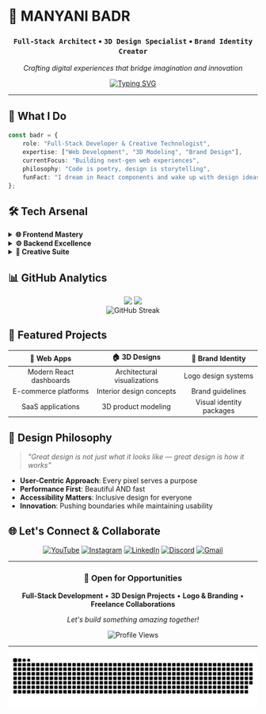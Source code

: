 # 🚀 MANYANI BADR

<div align="center">
  
### `Full-Stack Architect` • `3D Design Specialist` • `Brand Identity Creator`

*Crafting digital experiences that bridge imagination and innovation*

[![Typing SVG](https://readme-typing-svg.herokuapp.com?font=Fira+Code&size=18&duration=3000&pause=1000&color=6366F1&center=true&vCenter=true&width=600&lines=Building+scalable+web+applications;Designing+immersive+3D+experiences;Creating+memorable+brand+identities;Turning+ideas+into+digital+reality)](https://git.io/typing-svg)

</div>

---

## 🎯 What I Do

```typescript
const badr = {
    role: "Full-Stack Developer & Creative Technologist",
    expertise: ["Web Development", "3D Modeling", "Brand Design"],
    currentFocus: "Building next-gen web experiences",
    philosophy: "Code is poetry, design is storytelling",
    funFact: "I dream in React components and wake up with design ideas"
};
```

## 🛠️ Tech Arsenal

<details>
<summary><b>🌐 Frontend Mastery</b></summary>

```javascript
const frontend = {
    frameworks: ["React", "Vue.js", "Next.js"],
    styling: ["TailwindCSS", "Bootstrap", "Styled-Components"],
    state: ["Redux", "Vuex", "Context API"],
    tools: ["Webpack", "Vite", "Figma"]
};
```

<div align="center">
  <img src="https://skillicons.dev/icons?i=react,vue,nextjs,typescript,javascript,html,css,tailwind,bootstrap,figma" alt="Frontend Skills" />
</div>
</details>

<details>
<summary><b>⚙️ Backend Excellence</b></summary>

```php
$backend = [
    'languages' => ['PHP', 'Python', 'Node.js'],
    'frameworks' => ['Laravel', 'Express.js'],
    'databases' => ['MySQL', 'PostgreSQL', 'MongoDB'],
    'cloud' => ['DigitalOcean', 'AWS'],
    'tools' => ['Git', 'GitLab', 'Linux']
];
```

<div align="center">
  <img src="https://skillicons.dev/icons?i=php,laravel,python,nodejs,mysql,postgresql,mongodb,git,gitlab,linux,digitalocean" alt="Backend Skills" />
</div>
</details>

<details>
<summary><b>🎨 Creative Suite</b></summary>

```css
.creative-tools {
    design: ["Photoshop", "Illustrator", "Canva"];
    modeling: ["Blender", "3D Studio Max"];
    prototyping: ["Figma", "Adobe XD"];
    specialization: "Logo Design & 3D Architecture";
}
```

<div align="center">
  <img src="https://skillicons.dev/icons?i=ps,ai,blender,figma" alt="Creative Skills" />
</div>
</details>

## 📊 GitHub Analytics

<div align="center">
  <img height="180em" src="https://github-readme-stats.vercel.app/api?username=BadrManyani2003&show_icons=true&theme=tokyonight&include_all_commits=true&count_private=true&hide_border=true&bg_color=0d1117"/>
  <img height="180em" src="https://github-readme-stats.vercel.app/api/top-langs/?username=BadrManyani2003&layout=compact&theme=tokyonight&hide_border=true&bg_color=0d1117"/>
</div>

<div align="center">
  <img src="https://github-readme-streak-stats.herokuapp.com/?user=BadrManyani2003&theme=tokyonight&hide_border=true&background=0d1117" alt="GitHub Streak" />
</div>

## 🌟 Featured Projects

<div align="center">

| 🚀 **Web Apps** | 🏠 **3D Designs** | 🎨 **Brand Identity** |
|:---:|:---:|:---:|
| Modern React dashboards | Architectural visualizations | Logo design systems |
| E-commerce platforms | Interior design concepts | Brand guidelines |
| SaaS applications | 3D product modeling | Visual identity packages |

</div>

## 🎨 Design Philosophy

> *"Great design is not just what it looks like — great design is how it works"*

- **User-Centric Approach**: Every pixel serves a purpose
- **Performance First**: Beautiful AND fast
- **Accessibility Matters**: Inclusive design for everyone
- **Innovation**: Pushing boundaries while maintaining usability

## 🌐 Let's Connect & Collaborate

<div align="center">

[![YouTube](https://img.shields.io/badge/YouTube-FF0000?style=for-the-badge&logo=youtube&logoColor=white)](https://youtube.com)
[![Instagram](https://img.shields.io/badge/Instagram-E4405F?style=for-the-badge&logo=instagram&logoColor=white)](https://instagram.com)
[![LinkedIn](https://img.shields.io/badge/LinkedIn-0077B5?style=for-the-badge&logo=linkedin&logoColor=white)](https://linkedin.com)
[![Discord](https://img.shields.io/badge/Discord-7289DA?style=for-the-badge&logo=discord&logoColor=white)](https://discord.com)
[![Gmail](https://img.shields.io/badge/Gmail-D14836?style=for-the-badge&logo=gmail&logoColor=white)](mailto:your-email@gmail.com)

</div>

---

<div align="center">
  
### 💼 Open for Opportunities

**Full-Stack Development** • **3D Design Projects** • **Logo & Branding** • **Freelance Collaborations**

*Let's build something amazing together!*

![Profile Views](https://komarev.com/ghpvc/?username=BadrManyani2003&color=6366f1&style=flat-square&label=Profile+Views)

</div>

---

<div align="center">
  <img src="https://raw.githubusercontent.com/platane/platane/output/github-contribution-grid-snake-dark.svg" alt="Snake animation" />
</div>
